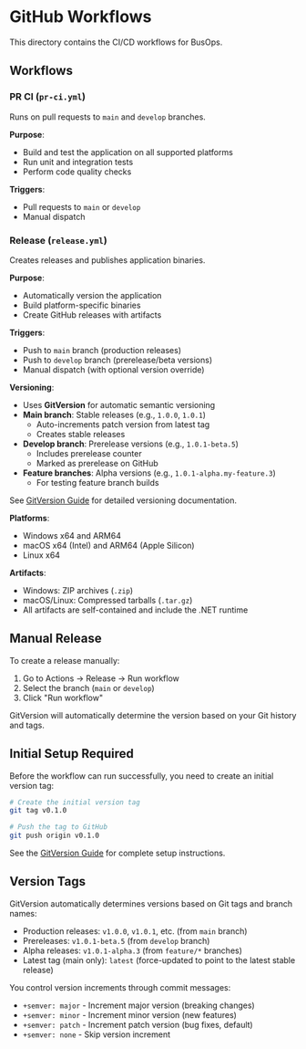 # GitHub Workflows

This directory contains the CI/CD workflows for BusOps.

## Workflows

### PR CI (`pr-ci.yml`)
Runs on pull requests to `main` and `develop` branches.

**Purpose**: 
- Build and test the application on all supported platforms
- Run unit and integration tests
- Perform code quality checks

**Triggers**:
- Pull requests to `main` or `develop`
- Manual dispatch

### Release (`release.yml`)
Creates releases and publishes application binaries.

**Purpose**:
- Automatically version the application
- Build platform-specific binaries
- Create GitHub releases with artifacts

**Triggers**:
- Push to `main` branch (production releases)
- Push to `develop` branch (prerelease/beta versions)
- Manual dispatch (with optional version override)

**Versioning**:
- Uses **GitVersion** for automatic semantic versioning
- **Main branch**: Stable releases (e.g., `1.0.0`, `1.0.1`)
  - Auto-increments patch version from latest tag
  - Creates stable releases
- **Develop branch**: Prerelease versions (e.g., `1.0.1-beta.5`)
  - Includes prerelease counter
  - Marked as prerelease on GitHub
- **Feature branches**: Alpha versions (e.g., `1.0.1-alpha.my-feature.3`)
  - For testing feature branch builds

See [GitVersion Guide](../../docs/gitversion-guide.md) for detailed versioning documentation.

**Platforms**:
- Windows x64 and ARM64
- macOS x64 (Intel) and ARM64 (Apple Silicon)
- Linux x64

**Artifacts**:
- Windows: ZIP archives (`.zip`)
- macOS/Linux: Compressed tarballs (`.tar.gz`)
- All artifacts are self-contained and include the .NET runtime

## Manual Release

To create a release manually:

1. Go to Actions → Release → Run workflow
2. Select the branch (`main` or `develop`)
3. Click "Run workflow"

GitVersion will automatically determine the version based on your Git history and tags.

## Initial Setup Required

Before the workflow can run successfully, you need to create an initial version tag:

```bash
# Create the initial version tag
git tag v0.1.0

# Push the tag to GitHub
git push origin v0.1.0
```

See the [GitVersion Guide](../../docs/gitversion-guide.md) for complete setup instructions.

## Version Tags

GitVersion automatically determines versions based on Git tags and branch names:
- Production releases: `v1.0.0`, `v1.0.1`, etc. (from `main` branch)
- Prereleases: `v1.0.1-beta.5` (from `develop` branch)
- Alpha releases: `v1.0.1-alpha.3` (from `feature/*` branches)
- Latest tag (main only): `latest` (force-updated to point to the latest stable release)

You control version increments through commit messages:
- `+semver: major` - Increment major version (breaking changes)
- `+semver: minor` - Increment minor version (new features)
- `+semver: patch` - Increment patch version (bug fixes, default)
- `+semver: none` - Skip version increment
